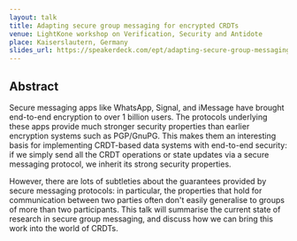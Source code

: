 ```yaml
---
layout: talk
title: Adapting secure group messaging for encrypted CRDTs
venue: LightKone workshop on Verification, Security and Antidote
place: Kaiserslautern, Germany
slides_url: https://speakerdeck.com/ept/adapting-secure-group-messaging-for-encrypted-crdts
---
```


Abstract
--------

Secure messaging apps like WhatsApp, Signal, and iMessage have brought end-to-end encryption to over
1 billion users. The protocols underlying these apps provide much stronger security properties than
earlier encryption systems such as PGP/GnuPG. This makes them an interesting basis for implementing
CRDT-based data systems with end-to-end security: if we simply send all the CRDT operations or state
updates via a secure messaging protocol, we inherit its strong security properties.

However, there are lots of subtleties about the guarantees provided by secure messaging protocols:
in particular, the properties that hold for communication between two parties often don't easily
generalise to groups of more than two participants. This talk will summarise the current state of
research in secure group messaging, and discuss how we can bring this work into the world of CRDTs.
